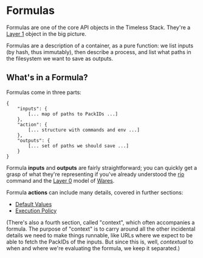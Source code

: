 Formulas
========

Formulas are one of the core API objects in the Timeless Stack.
They're a [Layer 1](../design/API#layer-1) object in the big picture.

Formulas are a description of a container, as a pure function:
we list inputs (by hash, thus immutably), then describe a process,
and list what paths in the filesystem we want to save as outputs.


What's in a Formula?
--------------------

Formulas come in three parts:

```
{
	"inputs": {
		[... map of paths to PackIDs ...]
	},
	"action": {
		[... structure with commands and env ...]
	},
	"outputs": {
		[... set of paths we should save ...]
	}
}
```

Formula **inputs** and **outputs** are fairly straightforward; you can quickly get
a grasp of what they're representing if you've already understood the
[rio](../cli/rio) command and the [Layer 0](../design/API#layer-0) model
of [Wares](../glossary#Ware).

Formula **actions** can include many details, covered in further sections:

- [Default Values](./defaults)
- [Execution Policy](./policy)

(There's also a fourth section, called "context", which often accompanies
a formula.  The purpose of "context" is to carry around all the other incidental
details we need to make things runnable, like URLs where we expect to be able
to fetch the PackIDs of the inputs.  But since this is, well, *contextual* to
when and where we're evaluating the formula, we keep it separated.)
